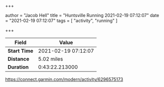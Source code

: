 +++

author = "Jacob Hell"
title = "Huntsville Running 2021-02-19 07:12:07"
date = "2021-02-19 07:12:07"
tags = [
    "activity", "running"
]

+++

<!--more-->

|Field  |Value  |
|--- | --- |
|**Start Time**|2021-02-19 07:12:07|
|**Distance**|5.02 miles|
|**Duration**|0:43:22.213000|

https://connect.garmin.com/modern/activity/6296575173